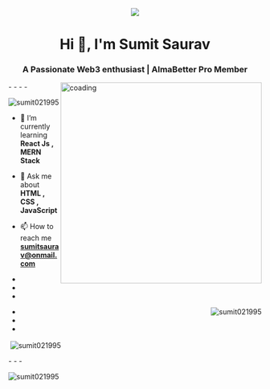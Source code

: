 <p align="center"> <img src="https://camo.githubusercontent.com/2ae4578660a03c38ee00a4f3ec0fb8b629077f8599240f44e3a99333151acfc2/68747470733a2f2f7777772e73796e657267697374696369742e636f6d2f77702d636f6e74656e742f75706c6f6164732f323032312f30382f50686f656e69782d42616e6e65722d496d6167652e6a7067"/> </p>
<h1 align="center">Hi 👋, I'm Sumit Saurav</h1>
<h3 align="center">A Passionate Web3 enthusiast | AlmaBetter Pro Member</h3>
<img align = "right" alt = 'coading' width = "400" src="https://www.optimalvirtualemployee.com/wp-content/uploads/2023/01/front-end-development.gif">
-
-
-
-



<p align="left"> <img src="https://komarev.com/ghpvc/?username=sumit021995&label=Profile%20views&color=0e75b6&style=flat" alt="sumit021995" /> </p>

- 🌱 I’m currently learning **React Js , MERN Stack**

- 💬 Ask me about **HTML , CSS , JavaScript**

- 📫 How to reach me **sumitsaurav@onmail.com**

-
-
-


<p><img align="right" src="https://github-readme-stats.vercel.app/api/top-langs?username=sumit021995&show_icons=true&locale=en&layout=compact" alt="sumit021995" /></p>

-
-
-

<p>&nbsp;<img align="center" src="https://github-readme-stats.vercel.app/api?username=sumit021995&show_icons=true&locale=en" alt="sumit021995" /></p>
-
-
-

<p><img align="center" src="https://github-readme-streak-stats.herokuapp.com/?user=sumit021995&" alt="sumit021995" /></p>
